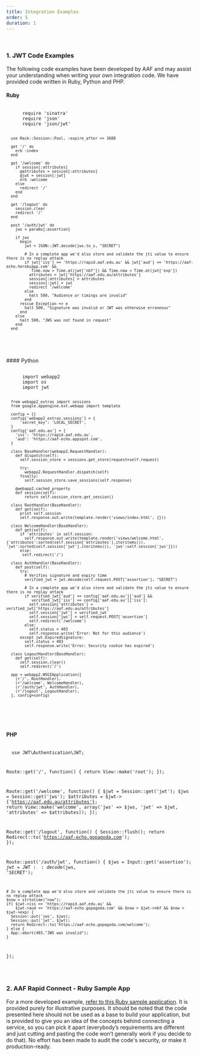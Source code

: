 ```yaml
---
title: Integration Examples
order: 5
duration: 1
---
```

<br>

### 1. **JWT Code Examples**
The following code examples have been developed by AAF and may assist your understanding when writing your own 
integration code. We have provided code written in Ruby, Python and PHP.

#### Ruby

<div class="container bg-light text-dark">
  <pre><code>
      require 'sinatra'
      require 'json'
      require 'json/jwt'
       
      use Rack::Session::Pool, :expire_after => 3600
       
      get '/' do
        erb :index
      end
       
      get '/welcome' do
        if session[:attributes]
          @attributes = session[:attributes]
          @jwt = session[:jwt]
          erb :welcome
        else
          redirect '/'
        end
      end
       
      get '/logout' do
        session.clear
        redirect '/'
      end
       
      post '/auth/jwt' do
        jws = params[:assertion]
       
        if jws
          begin
            jwt = JSON::JWT.decode(jws.to_s, "SECRET")
       
            # In a complete app we'd also store and validate the jti value to ensure there is no replay attack
            if jwt['iss'] == 'https://rapid.aaf.edu.au' && jwt['aud'] == 'https://aaf-echo.herokuapp.com' && 
               Time.now > Time.at(jwt['nbf']) && Time.now < Time.at(jwt['exp'])
              attributes = jwt['https://aaf.edu.au/attributes']
              session[:attributes] = attributes
              session[:jwt] = jwt
              redirect '/welcome'
            else
              halt 500, "Audience or timings are invalid"
            end
          rescue Exception => e
            halt 500, "Signature was invalid or JWT was otherwise erroneous"
          end
        else
          halt 500, "JWS was not found in request"
        end
      end
  </code></pre>
</div>

<br>
#### Python

<div class="container bg-light text-dark">
  <pre><code>
      import webapp2
      import os
      import jwt
      
      from webapp2_extras import sessions
      from google.appengine.ext.webapp import template
      
      config = {}
      config['webapp2_extras.sessions'] = {
          'secret_key': 'LOCAL_SECRET',
      }
      config['aaf.edu.au'] = {
        'iss': 'https://rapid.aaf.edu.au',
        'aud': 'https://aaf-echo.appspot.com',
      }
      
      class BaseHandler(webapp2.RequestHandler):
        def dispatch(self):
          self.session_store = sessions.get_store(request=self.request)
      
          try:
            webapp2.RequestHandler.dispatch(self)
          finally:
            self.session_store.save_sessions(self.response)
      
        @webapp2.cached_property
        def session(self):
            return self.session_store.get_session()
      
      class RootHandler(BaseHandler):
        def get(self):
          print self.session
          self.response.out.write(template.render('views/index.html', {}))
      
      class WelcomeHandler(BaseHandler):
        def get(self):
          if 'attributes' in self.session:
            self.response.out.write(template.render('views/welcome.html', {'attributes':sorted(self.session['attributes'].iteritems()), 'jwt':sorted(self.session['jwt'].iteritems()), 'jws':self.session['jws']}))
          else:
           self.redirect('/')
      
      class AuthHandler(BaseHandler):
        def post(self):
          try:
            # Verifies signature and expiry time
            verified_jwt = jwt.decode(self.request.POST['assertion'], "SECRET")
            
            # In a complete app we'd also store and validate the jti value to ensure there is no replay attack
            if verified_jwt['aud'] == config['aaf.edu.au']['aud'] &&
               verified_jwt['iss'] == config['aaf.edu.au']['iss']:
              self.session['attributes'] = verified_jwt['https://aaf.edu.au/attributes']
              self.session['jwt'] = verified_jwt
              self.session['jws'] = self.request.POST['assertion']
              self.redirect('/welcome')
            else:
              self.status = 403
              self.response.write('Error: Not for this audience')
          except jwt.ExpiredSignature:
            self.status = 403
            self.response.write('Error: Security cookie has expired')
      
      class LogoutHandler(BaseHandler):
        def get(self):
          self.session.clear()
          self.redirect('/')
      
      app = webapp2.WSGIApplication([
        (r'/', RootHandler),
        (r'/welcome', WelcomeHandler),
        (r'/auth/jwt', AuthHandler),
        (r'/logout', LogoutHandler),
      ], config=config)
  </code></pre>
</div>

<br>

#### PHP

<div class="container bg-light text-dark">
  <pre><code>
  <?php
  
  use JWT\Authentication\JWT;
  
  Route::get('/', function()
  {
    return View::make('root');
  });
  
  Route::get('/welcome', function()
  {
    $jwt = Session::get('jwt');
    $jws = Session::get('jws');
    $attributes = $jwt->{'https://aaf.edu.au/attributes'};
    return View::make('welcome', array('jws' => $jws, 'jwt' => $jwt, 'attributes' => $attributes));
  });
  
  Route::get('/logout', function()
  {
    Session::flush();
    return Redirect::to('https://aaf-echo.gopagoda.com');
  });
  
  Route::post('/auth/jwt', function()
  {
    $jws = Input::get('assertion');
    $jwt = JWT::decode($jws, 'SECRET');
  
    # In a complete app we'd also store and validate the jti value to ensure there is no replay attack
    $now = strtotime("now");
    if( $jwt->iss == 'https://rapid.aaf.edu.au' && 
        $jwt->aud == 'https://aaf-echo.gopagoda.com' && $now > $jwt->nbf && $now < $jwt->exp) {
      Session::put('jws', $jws);
      Session::put('jwt', $jwt);
      return Redirect::to('https://aaf-echo.gopagoda.com/welcome');
    } else {
      App::abort(403,"JWS was invalid");
    }
  });
    </code></pre>
</div>

<br>

### 2. AAF Rapid Connect - Ruby Sample App
For a more developed example, [refer to this Ruby sample application](https://github.com/ausaccessfed/rapidconnect-sample-ruby). It is provided purely for illustrative
purposes. It should be noted that the code presented here should not be used as a base to build your application, but is provided to give you an idea of the concepts behind connecting a service, so you can pick it apart (everybody’s requirements are different and just cutting and pasting the code won’t generally work if you decide to do that). No effort has been made to audit the code's security, or make it production-ready.
